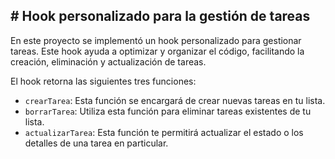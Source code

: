 ## # Hook personalizado para la gestión de tareas

En este proyecto se implementó un hook personalizado para gestionar tareas. Este hook ayuda a optimizar y organizar el código, facilitando la creación, eliminación y actualización de tareas.

El hook retorna las siguientes tres funciones:

- `crearTarea`: Esta función se encargará de crear nuevas tareas en tu lista.
- `borrarTarea`: Utiliza esta función para eliminar tareas existentes de tu lista.
- `actualizarTarea`: Esta función te permitirá actualizar el estado o los detalles de una tarea en particular.
